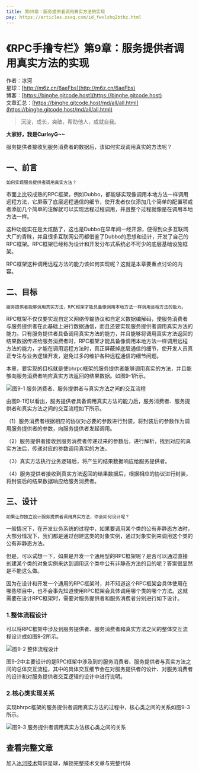 ```yaml
---
title: 第09章：服务提供者调用真实方法的实现
pay: https://articles.zsxq.com/id_fwxlxhq2bthz.html
---
```


# 《RPC手撸专栏》第9章：服务提供者调用真实方法的实现

作者：冰河
<br/>星球：[http://m6z.cn/6aeFbs](http://m6z.cn/6aeFbs)
<br/>博客：[https://binghe.gitcode.host](https://binghe.gitcode.host)
<br/>文章汇总：[https://binghe.gitcode.host/md/all/all.html](https://binghe.gitcode.host/md/all/all.html)

> 沉淀，成长，突破，帮助他人，成就自我。

**大家好，我是CurleyG~~**

服务提供者接收到服务消费者的数据后，该如何实现调用真实的方法呢？

## 一、前言

`如何实现服务提供者调用真实方法？`

市面上比较成熟的RPC框架，例如Dubbo，都能够实现像调用本地方法一样调用远程方法，它屏蔽了底层远程通信的细节，使开发者仅仅添加几个简单的配置项或者添加几个简单的注解就可以实现远程过程调用，并且整个过程就像是在调用本地方法一样。

这种功能实在是太炫酷了，这也是Dubbo在早年间一经开源，便得到众多互联网大厂的青睐，并且很多互联网公司都借鉴了Dubbo的思想和设计，开发了自己的RPC框架。RPC框架已经称为设计和开发分布式系统必不可少的底层基础设施框架。

RPC框架这种调用远程方法的能力该如何实现呢？这就是本章要重点讨论的内容。

## 二、目标

`服务提供者能够调用真实方法，RPC框架才能具备像调用本地方法一样调用远程方法的能力。`

RPC框架不仅仅要实现自定义网络传输协议和自定义数据编解码，使服务消费者与服务提供者在此基础上进行数据通信，而且还要实现服务提供者调用真实方法的能力。只有服务提供者具备调用真实方法的能力，并且能够将调用真实方法返回的结果数据传递给服务消费者时，RPC框架才能具备像调用本地方法一样调用远程方法的能力，才能在调用远程方法时，真正屏蔽掉底层通信的细节，使开发人员真正专注与业务逻辑开发，避免过多的维护各种远程通信的细节问题。

本章，要实现的目标就是使bhrpc框架的服务提供者能够调用真实的方法，并且能够向服务消费者响应真实方法返回的结果数据。如图9-1所示。

![图9-1 服务消费者、服务提供者与真实方法之间的交互流程](https://binghe.gitcode.host/assets/images/middleware/rpc/rpc-2022-10-04-001.png)

由图9-1可以看出，服务提供者具备调用真实方法的能力后，服务消费者、服务提供者和真实方法之间的交互流程如下所示。

（1）服务消费者根据相应的协议对必要的参数进行封装，将封装后的参数作为调用服务提供者的参数，向服务提供者发起调用。

（2）服务提供者接收到服务消费者传递过来的参数后，进行解析，找到对应的真实方法后，传递对应的参数调用真实的方法。

（3）真实方法执行业务逻辑后，将产生的结果数据响应给服务提供者。

（4）服务提供者接收到真实方法返回的结果数据后，根据相应的协议进行封装，将封装后的结果数据响应给服务消费者。

## 三、设计

`如果让你独立设计服务提供者调用真实方法，你会如何设计呢？`

一般情况下，在开发业务系统的过程中，如果要调用某个类的公有非静态方法时，大部分情况下，我们都是通过创建这类的对象实例，通过对象实例来调用这个类的公有非静态方法。

但是，可以试想一下，如果是开发一个通用型的RPC框架呢？是否可以通过直接创建某个类的对象实例来达到调用这个类中公有非静态方法的目的呢？答案很显然是不能这么做。

因为在设计和开发一个通用的RPC框架时，并不知道这个RPC框架会具体使用在哪些项目中，也不会事先知道使用RPC框架会具体调用哪个类的哪个方法。这就需要在设计RPC框架时，需要对服务提供者和服务消费者分别进行如下设计。

### 1.整体流程设计

可以将RPC框架中涉及到服务提供者、服务消费者和真实方法之间的整体交互流程设计成如图9-2所示。

![图9-2 整体流程设计](https://binghe.gitcode.host/assets/images/middleware/rpc/rpc-2022-10-04-002.png)

图9-2中主要设计的是RPC框架中涉及到的服务消费者、服务提供者与真实方法之间的总体交互流程，其中的具体交互细节会在对服务提供者的设计、对服务消费者的设计和对服务提供者交互逻辑的设计中进行说明。

### 2.核心类实现关系

实现bhrpc框架的服务提供者调用真实方法的过程中，核心类之间的关系如图9-3所示。

![图9-3 服务提供者调用真实方法核心类之间的关系](https://binghe.gitcode.host/assets/images/middleware/rpc/rpc-2022-10-04-003.png)

## 查看完整文章

加入[冰河技术](http://m6z.cn/6aeFbs)知识星球，解锁完整技术文章与完整代码
